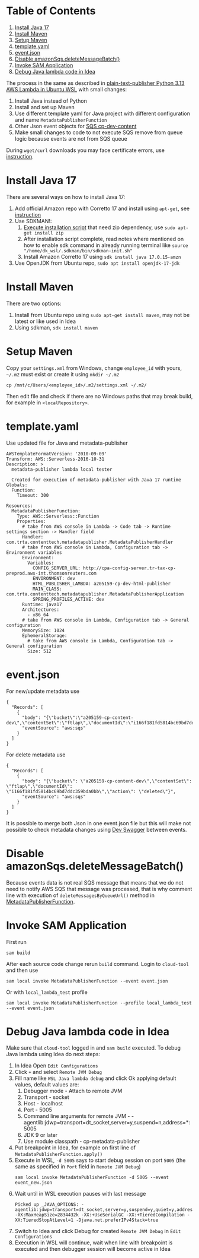 # Table of Contents
1. [Install Java 17](#install-java-17)
2. [Install Maven](#install-maven)
3. [Setup Maven](#setup-maven)
4. [template.yaml](#template.yaml)
5. [event.json](#event.json)
6. [Disable amazonSqs.deleteMessageBatch()](#disable-amazonsqs.deletemessagebatch())
7. [Invoke SAM Application](#invoke-sam-application)
8. [Debug Java lambda code in Idea](#debug-java-lambda-code-in-idea)

The process in the same as described in [plain-text-publisher Python 3.13 AWS Lambda in Ubuntu WSL](https://dev.azure.com/tr-tax-checkpoint/Checkpoint/_wiki/wikis/Checkpoint.wiki/1075/plain-text-publisher-Python-3.13-AWS-Lambda-in-Ubuntu-WSL) with small changes:
1.  Install Java instead of Python
2.  Install and set up Maven
3.  Use different template yaml for Java project with different configuration and name `MetadataPublisherFunction`
4.  Other Json event objects for [SQS cp-dev-content](https://us-east-1.console.aws.amazon.com/sqs/v3/home?region=us-east-1#/queues/https%3A%2F%2Fsqs.us-east-1.amazonaws.com%2F401148645463%2Fa205159-cp-dev-content)
5.  Make small changes to code to not execute SQS remove from queue logic because events are not from SQS queue

During `wget/curl` downloads you may face certificate errors, use [instruction](https://thomsonreuters.service-now.com/nav_to.do?uri=%2Fkb_view.do%3Fsysparm_article%3DKB0042139).

# Install Java 17
There are several ways on how to install Java 17:
1.  Add official Amazon repo with Corretto 17 and install using `apt-get`, see [instruction](https://docs.aws.amazon.com/corretto/latest/corretto-17-ug/generic-linux-install.html)
2.  Use SDKMAN!:
    1.  [Execute installation script](https://sdkman.io/install) that need zip dependency, use `sudo apt-get install zip`
    2.  After installation script complete, read notes where mentioned on how to enable sdk command in already running terminal like `source "/home/dk_wsl/.sdkman/bin/sdkman-init.sh"`
    3.  Install Amazon Corretto 17 using `sdk install java 17.0.15-amzn`
3.  Use OpenJDK from Ubuntu repo, `sudo apt install openjdk-17-jdk`

# Install Maven
There are two options:
1.  Install from Ubuntu repo using `sudo apt-get install maven`, may not be latest or like used in Idea
2.  Using sdkman, `sdk install maven`

# Setup Maven
Copy your `settings.xml` from Windows, change `employee_id` with yours, `~/.m2` must exist or create it using `mkdir ~/.m2`
```
cp /mnt/c/Users/<employee_id>/.m2/settings.xml ~/.m2/
```
Then edit file and check if there are no Windows paths that may break build, for example in `<localRepository>`.

# template.yaml
Use updated file for Java and metadata-publisher
```
AWSTemplateFormatVersion: '2010-09-09'
Transform: AWS::Serverless-2016-10-31
Description: >
  metadata-publisher lambda local tester

  Created for execution of metadata-publisher with Java 17 runtime
Globals:
  Function:
    Timeout: 300

Resources:
  MetadataPublisherFunction:
    Type: AWS::Serverless::Function
    Properties:
      # take from AWS console in Lambda -> Code tab -> Runtime settings section -> Handler field
      Handler: com.trta.contenttech.metadatapublisher.MetadataPublisherHandler
      # take from AWS console in Lambda, Configuration tab -> Environment variables
      Environment:
        Variables:
          CONFIG_SERVER_URL: http://cpa-config-server.tr-tax-cp-preprod.aws-int.thomsonreuters.com
          ENVIRONMENT: dev
          HTML_PUBLISHER_LAMBDA: a205159-cp-dev-html-publisher
          MAIN_CLASS: com.trta.contenttech.metadatapublisher.MetadataPublisherApplication
          SPRING_PROFILES_ACTIVE: dev
      Runtime: java17
      Architectures:
        - x86_64
      # take from AWS console in Lambda, Configuration tab -> General configuration
      MemorySize: 1024
      EphemeralStorage:
        # take from AWS console in Lambda, Configuration tab -> General configuration
        Size: 512
```
# event.json
For new/update metadata use
```
{
  "Records": [
    {
      "body": "{\"bucket\":\"a205159-cp-content-dev\",\"contentSet\":\"ftlap\",\"documentId\":\"i166f181fd5814bc69bd7ddc359bda0bb\",\"action\":\"new\"}",
      "eventSource": "aws:sqs"
    }
  ]
}
```
For delete metadata use
```
{
  "Records": [
    {
      "body": "{\"bucket\": \"a205159-cp-content-dev\",\"contentSet\": \"ftlap\",\"documentId\": \"i166f181fd5814bc69bd7ddc359bda0bb\",\"action\": \"deleted\"}",
      "eventSource": "aws:sqs"
    }
  ]
}
```
It is possible to merge both Json in one event.json file but this will make not possible to check metadata changes using [Dev Swagger](https://cp-dev-cp-metadata-service.tr-tax-cp-preprod.aws-int.thomsonreuters.com/api/docs/cp-metadata-service/swagger-ui/index.html#/cp-metadata-service-controller/get_1) between events.

# Disable amazonSqs.deleteMessageBatch()
Because events data is not real SQS message that means that we do not need to notify AWS SQS that message was processed, that is why comment line with execution of `deleteMessagesByQueueUrl()` method in [MetadataPublisherFunction](https://github.com/tr/cp_metadata-publisher/blob/00f8d58fb092a935dacec6ee14017fe4366ce4c3/src/main/java/com/trta/contenttech/metadatapublisher/MetadataPublisherFunction.java#L72).

# Invoke SAM Application
First run
```
sam build
```
After each source code change rerun `build` command.
Login to `cloud-tool` and then use
```
sam local invoke MetadataPublisherFunction --event event.json
```
Or with `local_lambda_test` profile
```
sam local invoke MetadataPublisherFunction --profile local_lambda_test --event event.json
```

# Debug Java lambda code in Idea
Make sure that `cloud-tool` logged in and `sam build` executed.
To debug Java lambda using Idea do next steps:
1.  In Idea Open `Edit Configurations`
2.  Click `+` and select `Remote JVM Debug`
3.  Fill name like `WSL Java lambda debug` and click Ok applying default values, default values are:
    1.  Debugger mode - Attach to remote JVM
    2.  Transport - socket
    3.  Host - localhost
    4.  Port - 5005
    5.  Command line arguments for remote JVM - -agentlib:jdwp=transport=dt_socket,server=y,suspend=n,address=*:5005
    6.  JDK 9 or later
    7.  Use module classpath - cp-metadata-publisher
4.  Put breakpoint in Idea, for example on first line of `MetadataPublisherFunction.apply()`
5.  Execute in WSL, `-d 5005` says to start debug session on port `5005` (the same as specified in `Port` field in `Remote JVM Debug`)  
    ```  
    sam local invoke MetadataPublisherFunction -d 5005 --event event_new.json  
    ```
6.  Wait until in WSL execution pauses with last message  
    ```  
    Picked up _JAVA_OPTIONS: -agentlib:jdwp=transport=dt_socket,server=y,suspend=y,quiet=y,address=*:5005 -XX:MaxHeapSize=2834432k -XX:+UseSerialGC -XX:+TieredCompilation -XX:TieredStopAtLevel=1 -Djava.net.preferIPv4Stack=true  
    ```
7.  Switch to Idea and click Debug for created `Remote JVM Debug` in `Edit Configurations`
8.  Execution in WSL will continue, wait when line with breakpoint is executed and then debugger session will become active in Idea